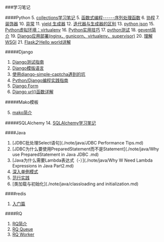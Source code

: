 ﻿###学习笔记

####Python
5. [collections学习笔记](./note/python/collections.md)
5. [函数式编程------序列处理函数](./note/python/function_programming_of_function_processing_functions.md)
6. [协程](./note/python/coroutine.md)
7. [装饰器](./note/python/decorators.md)
10. [异常](./note/python/exception.md)
11. [yield 生成器](./note/python/generator.md)
12. [迭代器与生成器的区别](./note/python/iterator_generator.md)
13. [python json](./note/python/json.md)
15. [Python虚拟环境：virtualenv](./note/python/virtualenv.md)
16. [Python实用技巧](./note/python/useful_features.md)
17. [python测试](./note/python/testing.md)
18. [gevent简介](./note/python/gevent.md)
19. [Django应用部署(nginx、gunicorn、virtualenv、supervisor)](.\note\python\deploy_django_with_nginx.md)
20. [理解WSGI](./note/python/wsgi.md)
21. [Flask之Hello world详解](./note/python/flask.md)

#####Django
1. [Django测试指南](./note/python/a_guide_to_testing_in_django.md)
2. [Django模版语言](./note/python/django_template.md)
3. [使用django-simple-captcha遇到的坑](./note/python/captcha.md)
3. [Python/Django编程实践指南](./note/python/code_style.md)
8. [Django Form](./note/python/django_form.md)
9. [Django url()函数详解](./note/python/django_url.md)

#####Mako模板

5. [mako简介](./note/python/mako.md)

#####SQLAlchemy
14. [SQLAlchemy学习笔记](./note/python/sqlalchemy.md)

####Java
1. [JDBC批处理Select语句](./note/java/JDBC Performance Tips.md)
2. [JDBC为什么要使用PreparedStatement而不是Statement](./note/java/Why use PreparedStatement in Java JDBC .md)
3. [Java为什么需要Lambda表达式（-）](./note/java/Why W Need Lambda Expressions in Java Part2.md)
4. [深入单例模式](./note/java/singleton.md)
5. [范行实践](./note/java/Generic.md)
6. [类加载与初始化](./note/java/classloading and initialization.md)

####redis
1. [入门篇](./note/redis/introduce.md)

####RQ
1. [RQ简介](./note/rq/rq_getting_start.md)
2. [RQ Queue](./note/rq/rq.md)
3. [RQ Worker](./note/rq/rq_worker.md)
